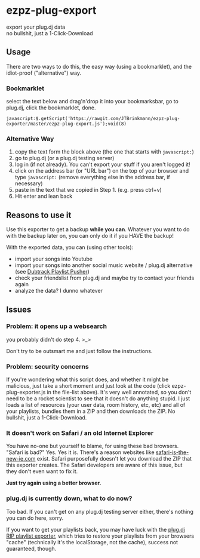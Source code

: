 # ezpz-plug-export          
export your plug.dj data      
no bullshit, just a 1-Click-Download


## Usage
There are two ways to do this, the easy way (using a bookmarklet), and the idiot-proof ("alternative") way.

### Bookmarklet
select the text below and drag'n'drop it into your bookmarksbar, go to plug.dj, click the bookmarklet, done.
```
javascript:$.getScript('https://rawgit.com/JTBrinkmann/ezpz-plug-exporter/master/ezpz-plug-export.js');void(8)
```

### Alternative Way
1. copy the text form the block above (the one that starts with `javascript:`)
2. go to plug.dj (or a plug.dj testing server)
3. log in (if not already). You can't export your stuff if you aren't logged it!
4. click on the address bar (or "URL bar") on the top of your browser and type `javascript:` (remove everything else in the address bar, if necessary)
5. paste in the text that we copied in Step 1. (e.g. press ctrl+v)
6. Hit enter and lean back


## Reasons to use it
Use this exporter to get a backup **while you can**. Whatever you want to do with the backup later on, you can only do it if you HAVE the backup!

With the exported data, you can (using other tools):
* import your songs into Youtube
* import your songs into another social music website / plug.dj alternative (see [Dubtrack Playlist Pusher](https://github.com/JTBrinkmann/Dubtrack-Playlist-Pusher))
* check your friendslist from plug.dj and maybe try to contact your friends again
* analyze the data? I dunno whatever


## Issues
### Problem: it opens up a websearch
you probably didn't do step 4. >_>

Don't try to be outsmart me and just follow the instructions.

### Problem: security concerns
If you're wondering what this script does, and whether it might be malicious, just take a short moment and just look at the code (click ezpz-plug-exporter.js in the file-list above). It's very well annotated, so you don't need to be a rocket scientist to see that it doesn't do anything stupid. I just loads a list of resources (your user data, room history, etc, etc) and all of your playlists, bundles them in a ZIP and then downloads the ZIP. No bullshit, just a 1-Click-Download.

### It doesn't work on Safari / an old Internet Explorer
You have no-one but yourself to blame, for using these bad browsers. "Safari is bad?" Yes. Yes it is. There's a reason websites like [safari-is-the-new-ie.com](https://www.safari-is-the-new-ie.com/) exist. Safari purposefully doesn't let you download the ZIP that this exporter creates. The Safari developers are aware of this issue, but they don't even want to fix it.

**Just try again using a better browser.**

### plug.dj is currently down, what to do now?
Too bad. If you can't get on any plug.dj testing server either, there's nothing you can do here, sorry.

If you want to get your playlists back, you may have luck with the [plug.dj RIP playlist exporter](https://p0ne.com/rip-playlist-exporter/), which tries to restore your playlists from your browsers "cache" (technically it's the localStorage, not the cache), success not guaranteed, though.
